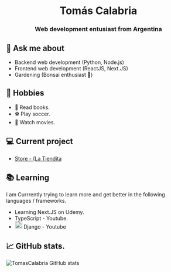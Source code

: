 <h1 align="center">Tomás Calabria</h1>
<h3 align="center">Web development entusiast from Argentina</h3>

## 💬 Ask me about
- Backend web development (Python, Node.js)
- Frontend web development (ReactJS, Next.JS)
- Gardening (Bonsai enthusiast :evergreen_tree:)

## 📅 Hobbies

- 📘 Read books.
- ⚽ Play soccer.
- 🎥 Watch movies.

## 💻 Current project
- [Store - (La Tiendita](https://github.com/Tomascalabria/Store)


## 📚 Learning
I am Currrently trying to learn more and get better in the following languages / frameworks.
- Learning Next.JS on Udemy. 
- TypeScript - Youtube.
- <img src="https://user-images.githubusercontent.com/81932784/218170747-623b6277-949d-4686-9826-9c856f812a4b.png" width="20px" marginTop="12px" heigth="20px"> Django - Youtube

## 📈 GitHub stats.

![TomasCalabria GitHub stats](https://github-readme-stats.vercel.app/api?username=TomasCalabria&theme=github_dark&show_icons=true)

